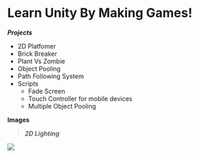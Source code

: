 Learn Unity By Making Games!
==========================

***Projects***

 - 2D Platfomer 
 - Brick Breaker
 - Plant Vs Zombie
 - Object Pooling
 - Path Following System
 - Scripts 
	 - Fade Screen
	 - Touch Controller for mobile devices 
	 - Multiple Object Pooling

**Images**

> ***2D Lighting***

![](https://s11.postimg.org/her7g3jz7/unitylighting.png)
